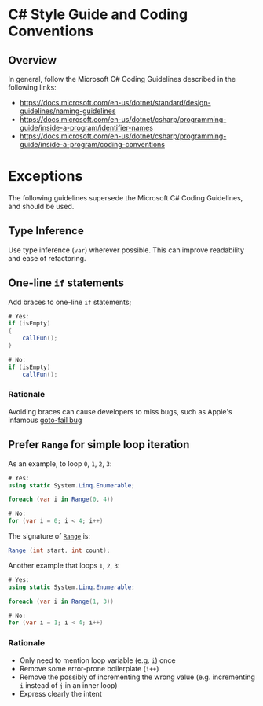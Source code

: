 # C# Style Guide and Coding Conventions

## Overview

In general, follow the Microsoft C# Coding Guidelines described in the following links:

- https://docs.microsoft.com/en-us/dotnet/standard/design-guidelines/naming-guidelines
- https://docs.microsoft.com/en-us/dotnet/csharp/programming-guide/inside-a-program/identifier-names
- https://docs.microsoft.com/en-us/dotnet/csharp/programming-guide/inside-a-program/coding-conventions

# Exceptions

The following guidelines supersede the Microsoft C# Coding Guidelines, and should be used.

## Type Inference

Use type inference (`var`) wherever possible. This can improve readability and ease of refactoring.

## One-line `if` statements

Add braces to one-line `if` statements;

```c#
# Yes:
if (isEmpty)
{
    callFun();
}

# No:
if (isEmpty)
    callFun();
```

### Rationale

Avoiding braces can cause developers to miss bugs, such as Apple's infamous
[goto-fail bug](https://nakedsecurity.sophos.com/2014/02/24/anatomy-of-a-goto-fail-apples-ssl-bug-explained-plus-an-unofficial-patch/)

## Prefer `Range` for simple loop iteration

As an example, to loop `0`, `1`, `2`, `3`:

```c#
# Yes:
using static System.Linq.Enumerable;

foreach (var i in Range(0, 4))

# No:
for (var i = 0; i < 4; i++)
```

The signature of [`Range`](https://docs.microsoft.com/en-us/dotnet/api/system.linq.enumerable.range?view=net-6.0)
is:

```c#
Range (int start, int count);
```

Another example that loops `1`, `2`, `3`:

```c#
# Yes:
using static System.Linq.Enumerable;

foreach (var i in Range(1, 3))

# No:
for (var i = 1; i < 4; i++)
```

### Rationale

- Only need to mention loop variable (e.g. `i`) once
- Remove some error-prone boilerplate (`i++`)
- Remove the possibly of incrementing the wrong value (e.g. incrementing `i` instead of `j` in an inner loop)
- Express clearly the intent

